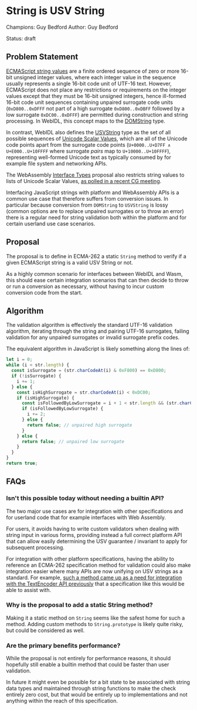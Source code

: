 # String is USV String

Champions: Guy Bedford
Author: Guy Bedford

Status: draft

## Problem Statement

[ECMAScript string values](https://262.ecma-international.org/12.0/#sec-terms-and-definitions-string-value) are a finite ordered sequence of zero or more 16-bit unsigned integer values, where each integer value in the sequence usually represents a single 16-bit code unit of UTF-16 text. However, ECMAScript does not place any restrictions or requirements on the integer values except that they must be 16-bit unsigned integers, hence ill-formed 16-bit code unit sequences containing unpaired surrogate code units (`0xD800..0xDFFF` not part of a high surrogate `0xD800..0xDBFF` followed by a low surrogate `0xDC00..0xDFFF`) are permitted during construction and string processing. In WebIDL, this concept maps to the [DOMString](https://heycam.github.io/webidl/#idl-DOMString) type.

In contrast, WebIDL also defines the [USVString](https://heycam.github.io/webidl/#idl-USVString) type as the set of all possible sequences of [Unicode Scalar Values](http://www.unicode.org/glossary/#unicode_scalar_value), which are all of the Unicode code points apart from the surrogate code points (`U+0000..U+D7FF ∧ U+E000..U+10FFFF` where surrogate *pairs* map to `U+10000..U+10FFFF`), representing well-formed Unicode text as typically consumed by for example file system and networking APIs.

The WebAssembly [Interface Types](https://github.com/WebAssembly/interface-types) proposal also restricts string values to lists of Unicode Scalar Values, [as polled in a recent CG meeting](https://github.com/WebAssembly/meetings/blob/main/main/2021/CG-08-03.md).

Interfacing JavaScript strings with platform and WebAssembly APIs is a common use case that therefore suffers from conversion issues. In particular because conversion from `DOMString` to `USVString` is lossy (common options are to replace unpaired surrogates or to throw an error) there is a regular need for string validation both within the platform and for certain userland use case scenarios.

## Proposal

The proposal is to define in ECMA-262 a static `String` method to verify if a given ECMAScript string is a valid USV String or not.

As a highly common scenario for interfaces between WebIDL and Wasm, this should ease certain integration scenarios that can then decide to throw or run a conversion as necessary, without having to incur custom conversion code from the start.

## Algorithm

The validation algorithm is effectively the standard UTF-16 validation algorithm, iterating through the string and pairing UTF-16 surrogates, failing validation for any unpaired surrogates
or invalid surrogate prefix codes.

The equivalent algorithm in JavaScript is likely something along the lines of:

```js
let i = 0;
while (i < str.length) {
  const isSurrogate = (str.charCodeAt(i) & 0xF800) == 0xD800;
  if (!isSurrogate) {
    i += 1;
  } else {
    const isHighSurrogate = str.charCodeAt(i) < 0xDC00;
    if (isHighSurrogate) {
      const isFollowedByLowSurrogate = i + 1 < str.length && (str.charCodeAt(i + 1) & 0xFC00) == 0xDC00;
      if (isFollowedByLowSurrogate) {
        i += 2;
      } else {
        return false; // unpaired high surrogate
      }
    } else {
      return false; // unpaired low surrogate
    }
  }
}
return true;
```

## FAQs

### Isn't this possible today without needing a builtin API?

The two major use cases are for integration with other specifications and for userland code that for example interfaces with Web Assembly.

For users, it avoids having to write custom validators when dealing with string input in various forms, providing instead a full correct platform API that can allow easily determining the USV guarantee / invariant to apply for subsequent processing.

For integration with other platform specifications, having the ability to reference an ECMA-262 specification method for validation could also make integration easier where many APIs are now unifying on USV strings as a standard. For example, [such a method came up as a need for integration with the TextEncoder API previously](https://github.com/whatwg/encoding/issues/174) that a specification like this would be able to assist with.

### Why is the proposal to add a static String method?

Making it a static method on `String` seems like the safest home for such a method. Adding custom methods to `String.prototype` is likely quite risky, but could be considered as well.

### Are the primary benefits performance?

While the proposal is not entirely for performance reasons, it should hopefully still enable a builtin method that could be faster than user validation.

In future it might even be possible for a bit state to be associated with string data types and maintained through string functions to make the check entirely zero cost, but that would be entirely up to implementations and not anything within the reach of this specification.
